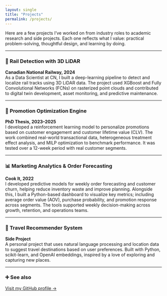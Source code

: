 ```yaml
---
layout: single
title: "Projects"
permalink: /projects/
---
```


Here are a few projects I’ve worked on from industry roles to academic research and side projects. Each one reflects what I value: practical problem-solving, thoughtful design, and learning by doing.

---

### 🔧 Rail Detection with 3D LiDAR  
**Canadian National Railway, 2024**  
As a Data Scientist at CN, I built a deep-learning pipeline to detect and localize rail tracks using 3D LiDAR data. The project used XGBoost and Fully Convolutional Networks (FCNs) on rasterized point clouds and contributed to digital twin development, asset monitoring, and predictive maintenance.

---

### 🧠 Promotion Optimization Engine  
**PhD Thesis, 2023–2025**  
I developed a reinforcement learning model to personalize promotions based on customer engagement and customer lifetime value (CLV). The work combined real-world transactional data, heterogeneous treatment effect analysis, and MILP optimization to benchmark performance. It was tested over a 12-week period with real customer segments.

---

### 📊 Marketing Analytics & Order Forecasting  
**Cook It, 2022**  
I developed predictive models for weekly order forecasting and customer churn, helping reduce inventory waste and improve planning. Alongside this, I built a Python-based dashboard to visualize key metrics; including average order value (AOV), purchase probability, and promotion response across segments. The tools supported weekly decision-making across growth, retention, and operations teams.

---

### 🧭 Travel Recommender System  
**Side Project**  
A personal project that uses natural language processing and location data to suggest travel destinations based on user preferences. Built with Python, scikit-learn, and OpenAI embeddings, inspired by a love of exploring and capturing new places.

---

### ➕ See also  
[Visit my GitHub profile →](https://github.com/1AysunMutlu)
